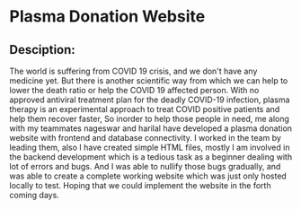 # Plasma Donation Website
## Desciption:
The world is suffering from COVID 19 crisis, and we don't have any medicine
yet. But there is another scientific way from which we can help to lower the
death ratio or help the COVID 19 affected person. With no approved antiviral
treatment plan for the deadly COVID-19 infection, plasma therapy is an
experimental approach to treat COVID positive patients and help them recover faster,
So inorder to help those people in need, me along with my teammates nageswar and 
harilal have developed a plasma donation website with frontend and database connectivity.
I worked in the team by leading them, also I have created simple HTML files, 
mostly I am involved in the backend development which is a tedious task as a beginner
dealing with lot of errors and bugs. And I was able to nullify those bugs gradually, 
and was able to create a complete working website which was just only hosted locally to test.
Hoping that we could implement the website in the forth coming days.
